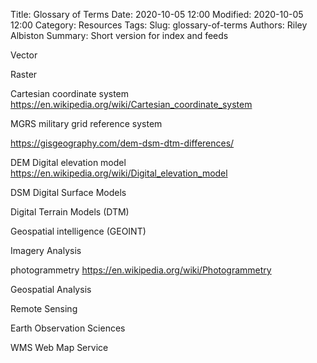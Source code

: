 Title: Glossary of Terms
Date: 2020-10-05 12:00
Modified: 2020-10-05 12:00
Category: Resources
Tags: 
Slug: glossary-of-terms
Authors: Riley Albiston
Summary: Short version for index and feeds


Vector


Raster   


Cartesian coordinate system https://en.wikipedia.org/wiki/Cartesian_coordinate_system



MGRS military grid reference system


https://gisgeography.com/dem-dsm-dtm-differences/


DEM Digital elevation model https://en.wikipedia.org/wiki/Digital_elevation_model

DSM Digital Surface Models 


Digital Terrain Models (DTM) 



Geospatial intelligence (GEOINT)



Imagery Analysis

photogrammetry https://en.wikipedia.org/wiki/Photogrammetry


Geospatial Analysis


Remote Sensing


Earth Observation Sciences


WMS Web Map Service

